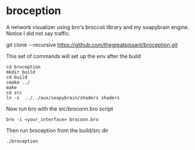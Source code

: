 broception
==========
A network visualizer using bro's broccoli library and my soapybrain engine.  Notice I did not say traffic.


git clone --recursive https://github.com/thegreatpissant/broception.git


This set of commands will set up the env after the build

```
cd broception
mkdir build
cd build
cmake ../
make
cd src
ln -s  ../../aux/soapybrain/shaders shaders
```

Now run bro with the src/broconn.bro script

```
bro -i <your_interface> broconn.bro
```

Then run broception from the build/src dir

```
./broception
```
